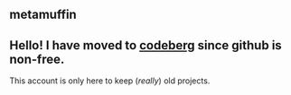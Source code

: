 ## metamuffin

## Hello! I have moved to [codeberg](https://codeberg.org/metamuffin) since github is non-free.

This account is only here to keep (*really*) old projects.
